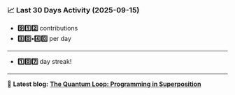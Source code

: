 <!--START_STATS-->
### 📈 Last 30 Days Activity (2025-09-15)  
- **9️⃣1️⃣2️⃣** contributions  
- **3️⃣0️⃣•4️⃣0️⃣** per day
---
- **1️⃣0️⃣7️⃣** day streak!
---
📝 **Latest blog:** [**The Quantum Loop: Programming in Superposition**](https://andriak.com/blog/quantum-loop)
<!--END_STATS-->
